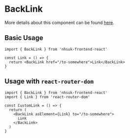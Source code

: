 # BackLink

More details about this component can be found [here](https://service-manual.nhs.uk/design-system/components/back-link).

## Basic Usage

```tsx
import { BackLink } from 'nhsuk-frontend-react'

const Link = () => {
  return <BackLink href="/to-somewhere">Link</BackLink>
}
```

## Usage with `react-router-dom`

```tsx
import { BackLink } from 'nhsuk-frontend-react'
import { Link } from 'react-router-dom'

const CustomLink = () => {
  return (
    <BackLink asElement={Link} to="/to-somewhere">
      Link
    </BackLink>
  )
}
```
